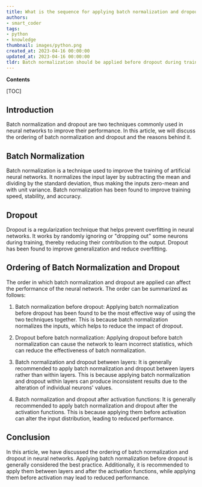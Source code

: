 ```yaml
---
title: What is the sequence for applying batch normalization and dropout techniques?
authors:
- smart_coder
tags:
- python
- knowledge
thumbnail: images/python.png
created_at: 2023-04-16 00:00:00
updated_at: 2023-04-16 00:00:00
tldr: Batch normalization should be applied before dropout during training while during inference, the order isn`t important.
---
```


**Contents**

[TOC]

## Introduction

Batch normalization and dropout are two techniques commonly used in neural networks to improve their performance. In this article, we will discuss the ordering of batch normalization and dropout and the reasons behind it. 

## Batch Normalization 

Batch normalization is a technique used to improve the training of artificial neural networks. It normalizes the input layer by subtracting the mean and dividing by the standard deviation, thus making the inputs zero-mean and with unit variance. Batch normalization has been found to improve training speed, stability, and accuracy. 

## Dropout 

Dropout is a regularization technique that helps prevent overfitting in neural networks. It works by randomly ignoring or "dropping out" some neurons during training, thereby reducing their contribution to the output. Dropout has been found to improve generalization and reduce overfitting. 

## Ordering of Batch Normalization and Dropout 

The order in which batch normalization and dropout are applied can affect the performance of the neural network. The order can be summarized as follows:

1. Batch normalization before dropout: Applying batch normalization before dropout has been found to be the most effective way of using the two techniques together. This is because batch normalization normalizes the inputs, which helps to reduce the impact of dropout. 

2. Dropout before batch normalization: Applying dropout before batch normalization can cause the network to learn incorrect statistics, which can reduce the effectiveness of batch normalization. 

3. Batch normalization and dropout between layers: It is generally recommended to apply batch normalization and dropout between layers rather than within layers. This is because applying batch normalization and dropout within layers can produce inconsistent results due to the alteration of individual neurons' values. 

4. Batch normalization and dropout after activation functions: It is generally recommended to apply batch normalization and dropout after the activation functions. This is because applying them before activation can alter the input distribution, leading to reduced performance. 

## Conclusion 

In this article, we have discussed the ordering of batch normalization and dropout in neural networks. Applying batch normalization before dropout is generally considered the best practice. Additionally, it is recommended to apply them between layers and after the activation functions, while applying them before activation may lead to reduced performance.
